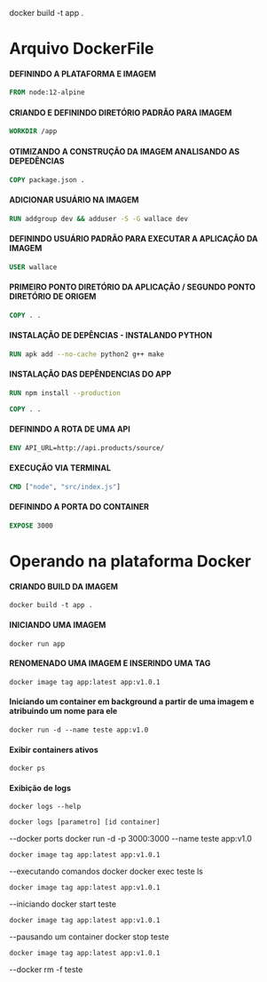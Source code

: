 docker build -t app .

# Arquivo DockerFile

#### DEFININDO A PLATAFORMA E IMAGEM
~~~~dockerFILE
FROM node:12-alpine 
~~~~

#### CRIANDO E DEFININDO DIRETÓRIO PADRÃO PARA IMAGEM
~~~~dockerFILE
WORKDIR /app
~~~~

#### OTIMIZANDO A CONSTRUÇÃO DA IMAGEM ANALISANDO AS DEPEDÊNCIAS 
~~~~dockerFILE
COPY package.json .
~~~~

#### ADICIONAR USUÁRIO NA IMAGEM
~~~~dockerFILE
RUN addgroup dev && adduser -S -G wallace dev
~~~~

#### DEFININDO USUÁRIO PADRÃO PARA EXECUTAR A APLICAÇÃO DA IMAGEM
~~~~dockerFILE
USER wallace
~~~~

#### PRIMEIRO PONTO DIRETÓRIO DA APLICAÇÃO / SEGUNDO PONTO DIRETÓRIO DE ORIGEM
~~~~dockerFILE
COPY . .
~~~~

#### INSTALAÇÃO DE DEPÊNCIAS - INSTALANDO PYTHON
~~~~dockerFILE
RUN apk add --no-cache python2 g++ make
~~~~

#### INSTALAÇÃO DAS DEPÊNDENCIAS DO APP
~~~~dockerFILE
RUN npm install --production

COPY . .
~~~~

#### DEFININDO A ROTA DE UMA API
~~~~dockerFILE
ENV API_URL=http://api.products/source/
~~~~

#### EXECUÇÃO VIA TERMINAL
~~~~dockerFILE
CMD ["node", "src/index.js"]
~~~~

#### DEFININDO A PORTA DO CONTAINER
~~~~dockerFILE
EXPOSE 3000
~~~~

# Operando na plataforma Docker

#### CRIANDO BUILD DA IMAGEM
~~~~CMD
docker build -t app .
~~~~

#### INICIANDO UMA IMAGEM
~~~~CMD
docker run app
~~~~

#### RENOMENADO UMA IMAGEM E INSERINDO UMA TAG
~~~~CMD
docker image tag app:latest app:v1.0.1
~~~~

#### Iniciando um container em background a partir de uma imagem e atribuindo um nome para ele
~~~~CMD
docker run -d --name teste app:v1.0
~~~~

#### Exibir containers ativos
~~~~CMD
docker ps
~~~~

#### Exibição de logs
~~~~CMD
docker logs --help

docker logs [parametro] [id container]
~~~~

--docker ports
docker run -d -p 3000:3000 --name teste app:v1.0
~~~~CMD
docker image tag app:latest app:v1.0.1
~~~~

--executando comandos docker
docker exec teste ls
~~~~CMD
docker image tag app:latest app:v1.0.1
~~~~

--iniciando
docker start teste
~~~~CMD
docker image tag app:latest app:v1.0.1
~~~~

--pausando um container 
docker stop teste
~~~~CMD
docker image tag app:latest app:v1.0.1
~~~~

--docker rm -f teste
